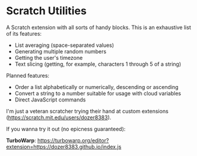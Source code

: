 # Scratch Utilities
A Scratch extension with all sorts of handy blocks. This is an exhaustive list of its features:
- List averaging (space-separated values)
- Generating multiple random numbers
- Getting the user's timezone
- Text slicing (getting, for example, characters 1 through 5 of a string)

Planned features:
- Order a list alphabetically or numerically, descending or ascending
- Convert a string to a number suitable for usage with cloud variables
- Direct JavaScript commands

I'm just a veteran scratcher trying their hand at custom extensions (https://scratch.mit.edu/users/dozer8383).

If you wanna try it out (no epicness guaranteed):

**TurboWarp**: https://turbowarp.org/editor?extension=https://dozer8383.github.io/index.js
